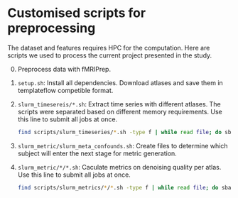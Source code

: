 # Customised scripts for preprocessing 


The dataset and features requires HPC for the computation. Here are scripts we
used to process the current project presented in the study.


0. Preprocess data with fMRIPrep.

1. `setup.sh`:
    Install all dependencies.
    Download atlases and save them in templateflow competible format.
    
2. `slurm_timesereis/*.sh`: 
    Extract time series with different atlases. 
    The scripts were separated based on different memory requirements.
    Use this line to submit all jobs at once.
    ```bash
    find scripts/slurm_timeseries/*.sh -type f | while read file; do sbatch $file; done
    ```
3. `slurm_metric/slurm_meta_confounds.sh`:
    Create files to determine which subject will enter the next stage for metric generation.

4. `slurm_metric/*/*.sh`: 
    Caculate metrics on denoising quality per atlas. 
    Use this line to submit all jobs at once.
    ```bash
    find scripts/slurm_metrics/*/*.sh -type f | while read file; do sbatch $file; done
    ```
